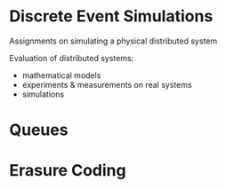 #  Discrete Event Simulations
Assignments on simulating a physical distributed system

Evaluation of distributed systems:
- mathematical models
- experiments & measurements on real systems
- simulations
# Queues

# Erasure Coding